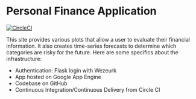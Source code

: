 # Personal Finance Application

[![CircleCI](https://circleci.com/gh/sak2129/personal-finance.svg?style=svg&circle)](https://circleci.com/gh/sak2129/personal-finance)

This site provides various plots that allow a user to evaluate their financial information. It also creates time-series forecasts to determine which categories are risky for the future. Here are some specifics about the infrastructure: 

- Authentication: Flask login with Wezeurk
- App hosted on Google App Engine
- Codebase on GitHub
- Continuous Integration/Continuous Delivery from Circle CI
